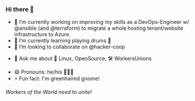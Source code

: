 ### Hi there 👋

<!--
**TheRojam/TheRojam** is a ✨ _special_ ✨ repository because its `README.md` (this file) appears on your GitHub profile.

Here are some ideas to get you started:
-->
- 🔭 I’m currently working on improving my skills as a DevOps-Engineer w/ @ansible (and @terraform) to migrate a whole hosting tenant/website infrastructure to Azure.
- 🌱 I’m currently learning playing drums 🥁 
- 👯 I’m looking to collaborate on @hacker-coop 
<!-- 🤔 I’m looking for help with--> 
- 💬 Ask me about 🐧 Linux, OpenSource, 🛠 WorkersUnions
<!-- 📫 How to reach me: ...-->
- 😄 Pronouns: he/his  👨🏻‍💻
- ⚡ Fun fact: I'm greenhaired gnome!

_Workers of the World need to unite!_
